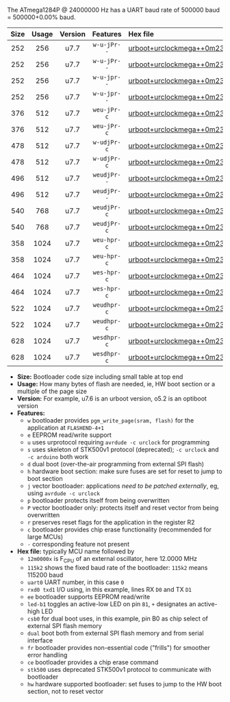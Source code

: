The ATmega1284P @ 24000000 Hz has a UART baud rate of 500000 baud = 500000+0.00% baud.

|Size|Usage|Version|Features|Hex file|
|:-:|:-:|:-:|:-:|:--|
|252|256|u7.7|`w-u-jPr--`|[urboot+urclockmega++0m2304x++++4k8_uart0_rxd0_txd1_led+c7.hex](https://raw.githubusercontent.com/stefanrueger/urboot.hex/main/boards/urclockmega/external_oscillator/fcpu++0m2304_Hz/br++++4k8_bps/urboot+urclockmega++0m2304x++++4k8_uart0_rxd0_txd1_led+c7.hex)|
|252|256|u7.7|`w-u-jPr--`|[urboot+urclockmega++0m2304x++++4k8_uart1_rxd2_txd3_led+c7.hex](https://raw.githubusercontent.com/stefanrueger/urboot.hex/main/boards/urclockmega/external_oscillator/fcpu++0m2304_Hz/br++++4k8_bps/urboot+urclockmega++0m2304x++++4k8_uart1_rxd2_txd3_led+c7.hex)|
|252|256|u7.7|`w-u-jpr--`|[urboot+urclockmega++0m2304x++++4k8_uart0_rxd0_txd1_led+c7_fr.hex](https://raw.githubusercontent.com/stefanrueger/urboot.hex/main/boards/urclockmega/external_oscillator/fcpu++0m2304_Hz/br++++4k8_bps/urboot+urclockmega++0m2304x++++4k8_uart0_rxd0_txd1_led+c7_fr.hex)|
|252|256|u7.7|`w-u-jpr--`|[urboot+urclockmega++0m2304x++++4k8_uart1_rxd2_txd3_led+c7_fr.hex](https://raw.githubusercontent.com/stefanrueger/urboot.hex/main/boards/urclockmega/external_oscillator/fcpu++0m2304_Hz/br++++4k8_bps/urboot+urclockmega++0m2304x++++4k8_uart1_rxd2_txd3_led+c7_fr.hex)|
|376|512|u7.7|`weu-jPr-c`|[urboot+urclockmega++0m2304x++++4k8_uart0_rxd0_txd1_ee_led+c7_fr_ce.hex](https://raw.githubusercontent.com/stefanrueger/urboot.hex/main/boards/urclockmega/external_oscillator/fcpu++0m2304_Hz/br++++4k8_bps/urboot+urclockmega++0m2304x++++4k8_uart0_rxd0_txd1_ee_led+c7_fr_ce.hex)|
|376|512|u7.7|`weu-jPr-c`|[urboot+urclockmega++0m2304x++++4k8_uart1_rxd2_txd3_ee_led+c7_fr_ce.hex](https://raw.githubusercontent.com/stefanrueger/urboot.hex/main/boards/urclockmega/external_oscillator/fcpu++0m2304_Hz/br++++4k8_bps/urboot+urclockmega++0m2304x++++4k8_uart1_rxd2_txd3_ee_led+c7_fr_ce.hex)|
|478|512|u7.7|`w-udjPr-c`|[urboot+urclockmega++0m2304x++++4k8_uart0_rxd0_txd1_led+c7_csb3_dual_fr_ce.hex](https://raw.githubusercontent.com/stefanrueger/urboot.hex/main/boards/urclockmega/external_oscillator/fcpu++0m2304_Hz/br++++4k8_bps/urboot+urclockmega++0m2304x++++4k8_uart0_rxd0_txd1_led+c7_csb3_dual_fr_ce.hex)|
|478|512|u7.7|`w-udjPr-c`|[urboot+urclockmega++0m2304x++++4k8_uart1_rxd2_txd3_led+c7_csb3_dual_fr_ce.hex](https://raw.githubusercontent.com/stefanrueger/urboot.hex/main/boards/urclockmega/external_oscillator/fcpu++0m2304_Hz/br++++4k8_bps/urboot+urclockmega++0m2304x++++4k8_uart1_rxd2_txd3_led+c7_csb3_dual_fr_ce.hex)|
|496|512|u7.7|`weudjPr--`|[urboot+urclockmega++0m2304x++++4k8_uart0_rxd0_txd1_ee_led+c7_csb3_dual_fr.hex](https://raw.githubusercontent.com/stefanrueger/urboot.hex/main/boards/urclockmega/external_oscillator/fcpu++0m2304_Hz/br++++4k8_bps/urboot+urclockmega++0m2304x++++4k8_uart0_rxd0_txd1_ee_led+c7_csb3_dual_fr.hex)|
|496|512|u7.7|`weudjPr--`|[urboot+urclockmega++0m2304x++++4k8_uart1_rxd2_txd3_ee_led+c7_csb3_dual_fr.hex](https://raw.githubusercontent.com/stefanrueger/urboot.hex/main/boards/urclockmega/external_oscillator/fcpu++0m2304_Hz/br++++4k8_bps/urboot+urclockmega++0m2304x++++4k8_uart1_rxd2_txd3_ee_led+c7_csb3_dual_fr.hex)|
|540|768|u7.7|`weudjPr-c`|[urboot+urclockmega++0m2304x++++4k8_uart0_rxd0_txd1_ee_led+c7_csb3_dual_fr_ce.hex](https://raw.githubusercontent.com/stefanrueger/urboot.hex/main/boards/urclockmega/external_oscillator/fcpu++0m2304_Hz/br++++4k8_bps/urboot+urclockmega++0m2304x++++4k8_uart0_rxd0_txd1_ee_led+c7_csb3_dual_fr_ce.hex)|
|540|768|u7.7|`weudjPr-c`|[urboot+urclockmega++0m2304x++++4k8_uart1_rxd2_txd3_ee_led+c7_csb3_dual_fr_ce.hex](https://raw.githubusercontent.com/stefanrueger/urboot.hex/main/boards/urclockmega/external_oscillator/fcpu++0m2304_Hz/br++++4k8_bps/urboot+urclockmega++0m2304x++++4k8_uart1_rxd2_txd3_ee_led+c7_csb3_dual_fr_ce.hex)|
|358|1024|u7.7|`weu-hpr-c`|[urboot+urclockmega++0m2304x++++4k8_uart0_rxd0_txd1_ee_led+c7_fr_ce_hw.hex](https://raw.githubusercontent.com/stefanrueger/urboot.hex/main/boards/urclockmega/external_oscillator/fcpu++0m2304_Hz/br++++4k8_bps/urboot+urclockmega++0m2304x++++4k8_uart0_rxd0_txd1_ee_led+c7_fr_ce_hw.hex)|
|358|1024|u7.7|`weu-hpr-c`|[urboot+urclockmega++0m2304x++++4k8_uart1_rxd2_txd3_ee_led+c7_fr_ce_hw.hex](https://raw.githubusercontent.com/stefanrueger/urboot.hex/main/boards/urclockmega/external_oscillator/fcpu++0m2304_Hz/br++++4k8_bps/urboot+urclockmega++0m2304x++++4k8_uart1_rxd2_txd3_ee_led+c7_fr_ce_hw.hex)|
|464|1024|u7.7|`wes-hpr-c`|[urboot+urclockmega++0m2304x++++4k8_uart0_rxd0_txd1_ee_led+c7_fr_ce_stk500_hw.hex](https://raw.githubusercontent.com/stefanrueger/urboot.hex/main/boards/urclockmega/external_oscillator/fcpu++0m2304_Hz/br++++4k8_bps/urboot+urclockmega++0m2304x++++4k8_uart0_rxd0_txd1_ee_led+c7_fr_ce_stk500_hw.hex)|
|464|1024|u7.7|`wes-hpr-c`|[urboot+urclockmega++0m2304x++++4k8_uart1_rxd2_txd3_ee_led+c7_fr_ce_stk500_hw.hex](https://raw.githubusercontent.com/stefanrueger/urboot.hex/main/boards/urclockmega/external_oscillator/fcpu++0m2304_Hz/br++++4k8_bps/urboot+urclockmega++0m2304x++++4k8_uart1_rxd2_txd3_ee_led+c7_fr_ce_stk500_hw.hex)|
|522|1024|u7.7|`weudhpr-c`|[urboot+urclockmega++0m2304x++++4k8_uart0_rxd0_txd1_ee_led+c7_csb3_dual_fr_ce_hw.hex](https://raw.githubusercontent.com/stefanrueger/urboot.hex/main/boards/urclockmega/external_oscillator/fcpu++0m2304_Hz/br++++4k8_bps/urboot+urclockmega++0m2304x++++4k8_uart0_rxd0_txd1_ee_led+c7_csb3_dual_fr_ce_hw.hex)|
|522|1024|u7.7|`weudhpr-c`|[urboot+urclockmega++0m2304x++++4k8_uart1_rxd2_txd3_ee_led+c7_csb3_dual_fr_ce_hw.hex](https://raw.githubusercontent.com/stefanrueger/urboot.hex/main/boards/urclockmega/external_oscillator/fcpu++0m2304_Hz/br++++4k8_bps/urboot+urclockmega++0m2304x++++4k8_uart1_rxd2_txd3_ee_led+c7_csb3_dual_fr_ce_hw.hex)|
|628|1024|u7.7|`wesdhpr-c`|[urboot+urclockmega++0m2304x++++4k8_uart0_rxd0_txd1_ee_led+c7_csb3_dual_fr_ce_stk500_hw.hex](https://raw.githubusercontent.com/stefanrueger/urboot.hex/main/boards/urclockmega/external_oscillator/fcpu++0m2304_Hz/br++++4k8_bps/urboot+urclockmega++0m2304x++++4k8_uart0_rxd0_txd1_ee_led+c7_csb3_dual_fr_ce_stk500_hw.hex)|
|628|1024|u7.7|`wesdhpr-c`|[urboot+urclockmega++0m2304x++++4k8_uart1_rxd2_txd3_ee_led+c7_csb3_dual_fr_ce_stk500_hw.hex](https://raw.githubusercontent.com/stefanrueger/urboot.hex/main/boards/urclockmega/external_oscillator/fcpu++0m2304_Hz/br++++4k8_bps/urboot+urclockmega++0m2304x++++4k8_uart1_rxd2_txd3_ee_led+c7_csb3_dual_fr_ce_stk500_hw.hex)|

- **Size:** Bootloader code size including small table at top end
- **Usage:** How many bytes of flash are needed, ie, HW boot section or a multiple of the page size
- **Version:** For example, u7.6 is an urboot version, o5.2 is an optiboot version
- **Features:**
  + `w` bootloader provides `pgm_write_page(sram, flash)` for the application at `FLASHEND-4+1`
  + `e` EEPROM read/write support
  + `u` uses urprotocol requiring `avrdude -c urclock` for programming
  + `s` uses skeleton of STK500v1 protocol (deprecated); `-c urclock` and `-c arduino` both work
  + `d` dual boot (over-the-air programming from external SPI flash)
  + `h` hardware boot section: make sure fuses are set for reset to jump to boot section
  + `j` vector bootloader: applications *need to be patched externally*, eg, using `avrdude -c urclock`
  + `p` bootloader protects itself from being overwritten
  + `P` vector bootloader only: protects itself and reset vector from being overwritten
  + `r` preserves reset flags for the application in the register R2
  + `c` bootloader provides chip erase functionality (recommended for large MCUs)
  + `-` corresponding feature not present
- **Hex file:** typically MCU name followed by
  + `12m0000x` is F<sub>CPU</sub> of an external oscillator, here 12.0000 MHz
  + `115k2` shows the fixed baud rate of the bootloader: `115k2` means 115200 baud
  + `uart0` UART number, in this case `0`
  + `rxd0 txd1` I/O using, in this example, lines RX `D0` and TX `D1`
  + `ee` bootloader supports EEPROM read/write
  + `led-b1` toggles an active-low LED on pin `B1`, `+` designates an active-high LED
  + `csb0` for dual boot uses, in this example, pin B0 as chip select of external SPI flash memory
  + `dual` boot both from external SPI flash memory and from serial interface
  + `fr` bootloader provides non-essential code ("frills") for smoother error handling
  + `ce` bootloader provides a chip erase command
  + `stk500` uses deprecated STK500v1 protocol to communicate with bootloader
  + `hw` hardware supported bootloader: set fuses to jump to the HW boot section, not to reset vector
